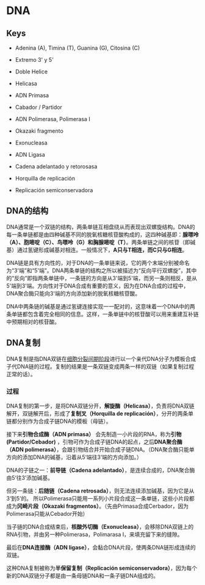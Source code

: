 # DNA

## Keys

- Adenina (A), Timina (T), Guanina (G), Citosina (C)

- Extremo 3' y 5'

- Doble Helice

- Helicasa

- ADN Primasa

- Cabador / Partidor

- ADN Polimerasa, Polimerasa I

- Okazaki fragmento

- Exonucleasa

- ADN Ligasa

- Cadena adelantado y  retorosasa

- Horquilla de replicación

- Replicación semiconservadora

## DNA的结构

DNA通常是一个双链的结构，两条单链互相盘绕从而表现出双螺旋结构。DNA的每一条单链都是由四种碱基不同的脱氧核糖核苷酸构成的，这四种碱基即：**腺嘌呤（A）、胞嘧啶（C）、鸟嘌呤（G）和胸腺嘧啶（T）**。两条单链之间的核苷（即碱基）通过氢键形成碱基对相连。一般情况下，**A只与T相连，而C只与G相连**。

DNA链是具有方向性的，对于DNA的一条单链来说，它的两个末端分别被命名为“3'端”和“5'端”。DNA两条单链的结构之所以被描述为“反向平行双螺旋”，其中的“反向”即指两条单链中，一条链的方向是从3'端到5'端，而另一条则相反，是从5'端到3'端。方向性对于DNA合成有重要的意义，因为在DNA合成的过程中，DNA聚合酶只能向3'端的方向添加新的脱氧核糖核苷酸。

DNA中两条链的碱基是通过氢键连接实现一一配对的，这意味着一个DNA中的两条单链都包含着完全相同的信息。这样，一条单链中的核苷酸可以用来重建互补链中预期相对的核苷酸。

## DNA复制

DNA复制是指DNA双链在[细胞分裂间期阶段](./细胞周期.md)进行以一个亲代DNA分子为模板合成子代DNA链的过程。复制的结果是一条双链变成两条一样的双链（如果复制过程正常的话）。

### 过程

DNA复制的第一步，是将DNA双链分开，**解旋酶（Helicasa）**，负责将DNA双链解开，双链解开后，形成了**复制叉（Horquilla de replicación）**，分开的两条单链都分别作为合成子链DNA的模板（母链）。

接下来**引物合成酶（ADN primasa）** 会先制造一小片段的RNA，称为**引物(Partidor/Cebador)** ，引物可作为合成子链DNA的起点，之后**DNA聚合酶（ADN polimerasa）**，会跟引物结合并开始合成子链DNA。（DNA聚合酶只能单方向的添加DNA的碱基，沿着从5‘端往3’端的方向添加。）

DNA的子链之一：**前导链（Cadena adelantado）**，是连续合成的，DNA聚合酶由5‘往3’添加碱基。

但另一条链：**后随链（Cadena retrosada）**，则无法连续添加碱基，因为它是从3‘到5’的。 所以Polimerasa只能用一系列小片段合成这一条单链，这些小片段都成为**冈崎片段（Okazaki fragmentos）**。（先由Primasa合成Cerbador，因为Polimerasa只能从Cebador开始）

当子链的DNA合成结束后，**核酸外切酶（Exonucleasa）**，会移除DNA双链上的RNA引物，并由另一种Polimerasa，Polimarasa I，来填充留下来的缝隙。

最后在**DNA连接酶（ADN ligase）**，会黏合DNA片段，使两条DNA链形成连续的双链。

这种DNA复制被称为**半保留复制（Replicación semiconservadora）**，因为每个新的DNA双链分子都是由一条母链DNA和一条子链DNA组成的。
